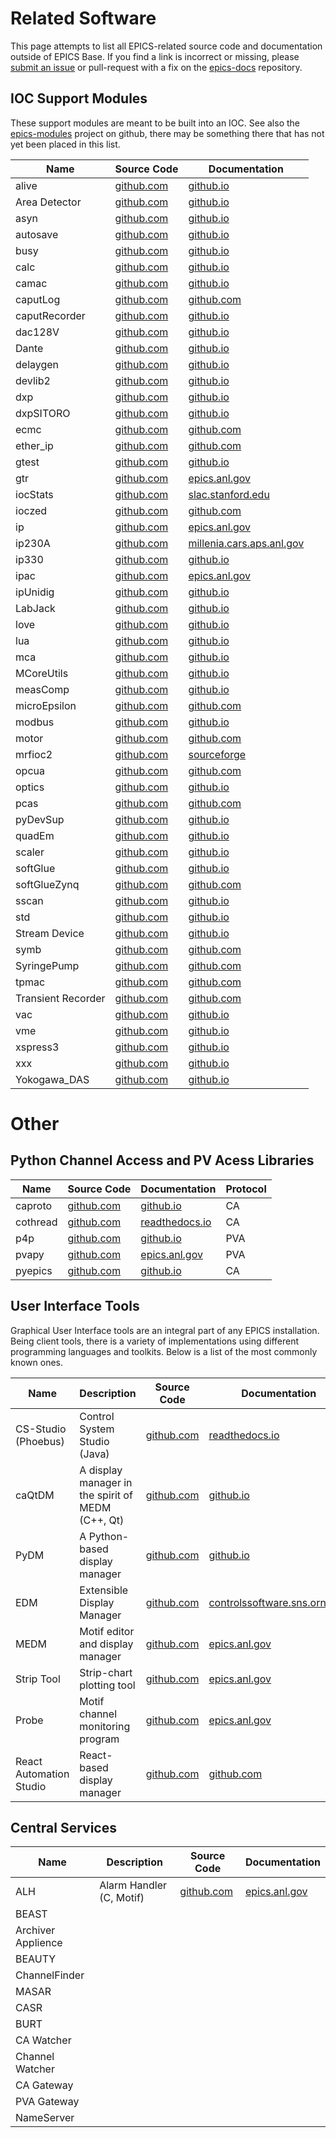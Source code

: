 # Related Software
This page attempts to list all EPICS-related source code and documentation outside of EPICS Base. If you find a link is incorrect or missing, please [submit an issue](https://github.com/epics-docs/epics-docs/issues/new/choose) or pull-request with a fix on the [epics-docs](https://github.com/epics-docs/epics-docs) repository. 

## IOC Support Modules
These support modules are meant to be built into an IOC. See also the [epics-modules](https://github.com/epics-modules) project on github, there may be something there that has not yet been placed in this list.

| Name | Source Code | Documentation |
| ---- | ----------- | ------------- |
| alive                 | [github.com](https://github.com/epics-modules/alive)                | [github.io](https://epics-modules.github.io/alive/) |
| Area Detector         | [github.com](https://github.com/areaDetector)                       | [github.io](https://areadetector.github.io/master/index.html) |
| asyn                  | [github.com](https://github.com/epics-modules/asyn)                 | [github.io](https://epics-modules.github.io/asyn/) |
| autosave              | [github.com](https://github.com/epics-modules/autosave)             | [github.io](https://epics-modules.github.io/autosave/) |
| busy                  | [github.com](https://github.com/epics-modules/busy)                 | [github.io](https://epics-modules.github.io/busy/) |
| calc                  | [github.com](https://github.com/epics-modules/calc)                 | [github.io](https://epics-modules.github.io/calc/) |
| camac                 | [github.com](https://github.com/epics-modules/camac)                | [github.io](https://epics-modules.github.io/camac/) |
| caputLog              | [github.com](https://github.com/epics-modules/caputLog)             | [github.com](https://github.com/epics-modules/caPutLog/blob/master/docs/index.rst) |
| caputRecorder         | [github.com](https://github.com/epics-modules/caputRecorder)        | [github.io](https://epics-modules.github.io/caputRecorder/) |
| dac128V               | [github.com](https://github.com/epics-modules/dac128V)              | [github.io](https://epics-modules.github.io/dac128V/) |
| Dante                 | [github.com](https://github.com/epics-modules/Dante)                | [github.io](https://epics-modules.github.io/Dante/) |
| delaygen              | [github.com](https://github.com/epics-modules/delaygen)             | [github.io](https://epics-modules.github.io/delaygen/) |
| devlib2               | [github.com](https://github.com/epics-modules/devlib2)              | [github.io](https://epics.sourceforge.net/devlib2/) |
| dxp                   | [github.com](https://github.com/epics-modules/dxp)                  | [github.io](https://epics-modules.github.io/dxp/) |
| dxpSITORO             | [github.com](https://github.com/epics-modules/dxpSITORO)            | [github.io](https://epics-modules.github.io/dxp/dxpDoc.html) |
| ecmc                  | [github.com](https://github.com/epics-modules/ecmc)                 | [github.com](https://github.com/epics-modules/ecmc/) |
| ether_ip              | [github.com](https://github.com/epics-modules/ether_ip)             | [github.com](https://github.com/epics-modules/ether_ip/blob/master/Manual.md) |
| gtest                 | [github.com](https://github.com/epics-modules/gtest)                | [github.io](https://epics-modules.github.io/gtest/) |
| gtr                   | [github.com](https://github.com/epics-modules/gtr)                  | [epics.anl.gov](https://epics.anl.gov/modules/analog/gtr/index.html) |
| iocStats              | [github.com](https://github.com/epics-modules/iocStats)             | [slac.stanford.edu](https://www.slac.stanford.edu/grp/ssrl/spear/epics/site/devIocStats/) |
| ioczed                | [github.com](https://github.com/epics-modules/ioczed)               | [github.com](https://github.com/epics-modules/ioczed/tree/master) |
| ip                    | [github.com](https://github.com/epics-modules/ip)                   | [epics.anl.gov](https://epics.anl.gov/bcda/synApps/ip/ip.html) |
| ip230A                | [github.com](https://github.com/epics-modules/ip230A)               | [millenia.cars.aps.anl.gov](https://millenia.cars.aps.anl.gov/software/epics/dac128VDoc.html) |
| ip330                 | [github.com](https://github.com/epics-modules/ip330)                | [github.io](https://epics-modules.github.io/ip330/ip330Doc.html) |
| ipac                  | [github.com](https://github.com/epics-modules/ipac)                 | [epics.anl.gov](https://epics.anl.gov/modules/bus/ipac/R2.7/index.html) 
| ipUnidig              | [github.com](https://github.com/epics-modules/ipUnidig)             | [github.io](https://epics-modules.github.io/ipUnidig/) |
| LabJack               | [github.com](https://github.com/epics-modules/LabJack)              | [github.io](https://epics-modules.github.io/LabJack/) |
| love                  | [github.com](https://github.com/epics-modules/love)                 | [github.io](https://epics-modules.github.io/love/) |
| lua                   | [github.com](https://github.com/epics-modules/lua)                  | [github.io](https://epics-modules.github.io/lua/) |
| mca                   | [github.com](https://github.com/epics-modules/mca)                  | [github.io](https://epics-modules.github.io/mca/mcaDoc.html) |
| MCoreUtils            | [github.com](https://github.com/epics-modules/MCoreUtils)           | [github.io](https://epics-modules.github.io/MCoreUtils/) |
| measComp              | [github.com](https://github.com/epics-modules/measComp)             | [github.io](https://epics-modules.github.io/measComp/) |
| microEpsilon          | [github.com](https://github.com/epics-modules/microEpsilon)         | [github.com](https://github.com/epics-modules/microEpsilon/blob/master/documentation/microEpsilon.md) |
| modbus                | [github.com](https://github.com/epics-modules/modbus)               | [github.io](https://epics-modules.github.io/modbus/) |
| motor                 | [github.com](https://github.com/epics-modules/motor)                | [github.com](https://github.com/epics-modules/motor/blob/master/docs/README.md) |
| mrfioc2               | [github.com](https://github.com/epics-modules/mrfioc2)              | [sourceforge](https://epics.sourceforge.net/mrfioc2/) |
| opcua                 | [github.com](https://github.com/epics-modules/opcua)                | [github.com](https://github.com/epics-modules/opcua/) |
| optics                | [github.com](https://github.com/epics-modules/optics)               | [github.io](https://epics-modules.github.io/optics/) |
| pcas                  | [github.com](https://github.com/epics-modules/pcas)                 | [github.com](https://github.com/epics-modules/pcas) |
| pyDevSup              | [github.com](https://github.com/mdavidsaver/pyDevSup)               | [github.io](http://mdavidsaver.github.io/pyDevSup/) |
| quadEm                | [github.com](https://github.com/epics-modules/quadEm)               | [github.io](https://epics-modules.github.io/quadEM/quadEMDoc.html) |
| scaler                | [github.com](https://github.com/epics-modules/scaler)               | [github.io](https://epics-modules.github.io/scaler/) |
| softGlue              | [github.com](https://github.com/epics-modules/softGlue)             | [github.io](https://epics-modules.github.io/softGlue/) |
| softGlueZynq          | [github.com](https://github.com/epics-modules/softGlueZynq)         | [github.com](https://github.com/epics-modules/softGlueZynq/blob/master/documentation/README.md) |
| sscan                 | [github.com](https://github.com/epics-modules/sscan)                | [github.io](https://epics-modules.github.io/sscan/) |
| std                   | [github.com](https://github.com/epics-modules/std)                  | [github.io](https://epics-modules.github.io/std/) |
| Stream Device         | [github.com](https://github.com/paulscherrerinstitute/StreamDevice) | [github.io](https://paulscherrerinstitute.github.io/StreamDevice/) |
| symb                  | [github.com](https://github.com/epics-modules/symb)                 | [github.com](https://epics.anl.gov/modules/soft/devSymb.html) |
| SyringePump           | [github.com](https://github.com/epics-modules/SyringePump)          | [github.com](https://github.com/epics-modules/SyringePump/tree/main/documentation) |
| tpmac                 | [github.com](https://github.com/epics-modules/tpmac)                | [github.com](https://github.com/epics-modules/tpmac/tree/master/documentation) |
| Transient Recorder    | [github.com](https://github.com/epics-modules/transRecorder)        | [github.com](https://github.com/epics-modules/transRecorder) |
| vac                   | [github.com](https://github.com/epics-modules/vac)                  | [github.io](https://epics-modules.github.io/vac/) |
| vme                   | [github.com](https://github.com/epics-modules/vme)                  | [github.io](https://epics-modules.github.io/vme/) |
| xspress3              | [github.com](https://github.com/epics-modules/xspress3)             | [github.io](https://epics-modules.github.io/xspress3/) |
| xxx                   | [github.com](https://github.com/epics-modules/xxx)                  | [github.io](https://epics-modules.github.io/xxx/) |
| Yokogawa_DAS          | [github.com](https://github.com/epics-modules/Yokogawa_DAS)         | [github.io](https://epics-modules.github.io/Yokogawa_DAS/) |



# Other
## Python Channel Access and PV Acess Libraries
| Name | Source Code | Documentation | Protocol |
| ---- | ----------- | ------------- | -------- |
| caproto       | [github.com](https://github.com/caproto/caproto)        | [github.io](https://caproto.github.io/caproto/)                           | CA |
| cothread      | [github.com](https://github.com/dls-controls/cothread)  | [readthedocs.io](https://cothread.readthedocs.io/en/latest/cothread.html)      | CA |
| p4p           | [github.com](https://github.com/mdavidsaver/p4p)        | [github.io](https://mdavidsaver.github.io/p4p/)                           | PVA |
| pvapy         | [github.com](https://github.com/epics-base/pvaPy)       | [epics.anl.gov](https://epics.anl.gov/extensions/pvaPy/production/index.html) | PVA |
| pyepics       | [github.com](https://github.com/pyepics/pyepics)        | [github.io](https://pyepics.github.io/pyepics/)                           | CA |


## User Interface Tools
Graphical User Interface tools are an integral part of any EPICS installation. Being client tools, there is a variety of implementations using different programming languages and toolkits. Below is a list of the most commonly known ones.

| Name | Description | Source Code | Documentation |
| ---- | ----------- | ----------- | ------------- |
CS-Studio (Phoebus) | Control System Studio (Java) | [github.com](https://github.com/ControlSystemStudio/phoebus) | [readthedocs.io](https://control-system-studio.readthedocs.io/en/latest/)
caQtDM | A display manager in the spirit of MEDM (C++, Qt) | [github.com](https://github.com/caqtdm/caqtdm) | [github.io](https://caqtdm.github.io/)
PyDM | A Python-based display manager | [github.com](https://github.com/slaclab/pydm) | [github.io](https://slaclab.github.io/pydm/)
EDM | Extensible Display Manager | [github.com](https://github.com/gnartohl/edm) | [controlssoftware.sns.ornl.gov](https://controlssoftware.sns.ornl.gov/edm/)
MEDM | Motif editor and display manager | [github.com](https://github.com/epics-extensions/medm) | [epics.anl.gov](https://controlssoftware.sns.ornl.gov/edm/)
Strip Tool | Strip-chart plotting tool | [github.com](https://github.com/epics-extensions/StripTool) | [epics.anl.gov](https://epics.anl.gov/extensions/StripTool/index.php)
Probe | Motif channel monitoring program | [github.com](https://github.com/epics-extensions/probe) | [epics.anl.gov](https://epics.anl.gov/extensions/probe/index.php)
React Automation Studio | React-based display manager | [github.com](https://github.com/React-Automation-Studio/React-Automation-Studio) | [github.com](https://github.com/React-Automation-Studio/React-Automation-Studio)


## Central Services
| Name | Description | Source Code | Documentation |
| ---- | ----------- | ----------- | ------------- |
ALH | Alarm Handler (C, Motif) | [github.com](https://github.com/epics-extensions/alh) | [epics.anl.gov](https://epics.anl.gov/extensions/alh/index.php)
BEAST | 
Archiver Applience | 
BEAUTY | 
ChannelFinder | 
MASAR | 
CASR | 
BURT | 
CA Watcher | 
Channel Watcher | 
CA Gateway | 
PVA Gateway | 
NameServer | 
